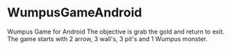 # WumpusGameAndroid
Wumpus Game for Android
The objective is grab the gold and return to exit. The game starts with 2 arrow, 3 wall's, 3 pit's and 1 Wumpus monster.  
